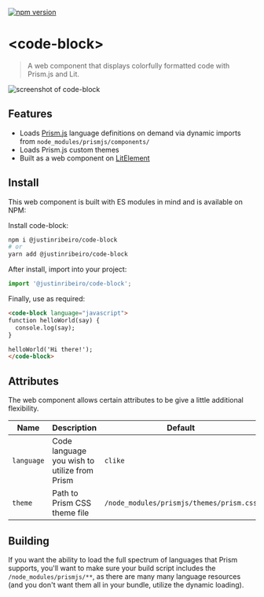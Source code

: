[![npm version](https://badge.fury.io/js/%40justinribeiro%2Fcode-block.svg)](https://badge.fury.io/js/%40justinribeiro%2Fcode-block)


# \<code-block\>

> A web component that displays colorfully formatted code with Prism.js and Lit.

![screenshot of code-block](https://user-images.githubusercontent.com/643503/56254054-0ce02600-6074-11e9-9caf-e9dcc25b3ab1.png)

## Features

* Loads [Prism.js](https://prismjs.com/) language definitions on demand via dynamic imports from `node_modules/prismjs/components/`
* Loads Prism.js custom themes
* Built as a web component on [LitElement](https://lit-element.polymer-project.org/)

## Install

This web component is built with ES modules in mind and is
available on NPM:

Install code-block:

```sh
npm i @justinribeiro/code-block
# or
yarn add @justinribeiro/code-block
```

After install, import into your project:

```js
import '@justinribeiro/code-block';
```

Finally, use as required:

```html
<code-block language="javascript">
function helloWorld(say) {
  console.log(say);
}

helloWorld('Hi there!');
</code-block>
```

## Attributes

The web component allows certain attributes to be give a little additional
flexibility.

 | Name | Description | Default |
 | --- | --- | --- |
 | `language` | Code language you wish to utilize from Prism | `clike` |
 | `theme` | Path to Prism CSS theme file | `/node_modules/prismjs/themes/prism.css` |

## Building

If you want the ability to load the full spectrum of languages that Prism supports, you'll want to make sure your build script includes the `/node_modules/prismjs/**`, as there are many many language resources (and you don't want them all in your bundle, utilize the dynamic loading).
